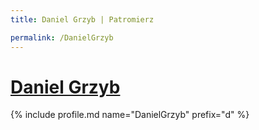 ```yaml
---
title: Daniel Grzyb | Patromierz

permalink: /DanielGrzyb
---
```


# [Daniel Grzyb](https://patronite.pl/DanielGrzyb)

{% include profile.md name="DanielGrzyb" prefix="d" %}
